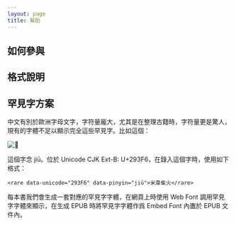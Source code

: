```yaml
---
layout: page
title: 幫助
---
```


## 如何參與

## 格式說明

## 罕見字方案

中文有別於歐洲字母文字，字符量龐大，尤其是在整理古籍時，字符量更是驚人，現有的字體不足以顯示完全這些罕見字。比如這個：

![𩏶](https://cloud.githubusercontent.com/assets/290496/5556695/c6077c8c-8d1f-11e4-815d-60103c670626.png "http://glyphwiki.org/glyph/u293f6.svg")

這個字念 jiū。位於 Unicode CJK Ext-B: U+293F6，在錄入這個字時，使用如下格式：

```
<rare data-unicode="293F6" data-pinyin="jiū">米韋隹火</rare>
```

每本書我們會生成一套對應的罕見字字體，在網頁上時使用 Web Font 調用罕見字字體來顯示，在生成 EPUB
時將罕見字字體作爲 Embed Font 內置於 EPUB 文件內。
